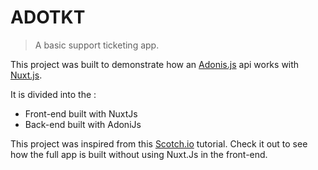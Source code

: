 # ADOTKT

> A basic support ticketing app.

This project was built to demonstrate how an [Adonis.js](https://adonisjs.com/) api works with [Nuxt.js](https://nuxtjs.org).

It is divided into the :

- Front-end built with NuxtJs
- Back-end built with AdoniJs

This project was inspired from this [Scotch.io](https://scotch.io/tutorials/build-a-support-ticket-application-with-adonisjs) tutorial. Check it out to see how the full app is built without using Nuxt.Js in the front-end.
